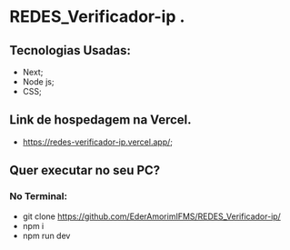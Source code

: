 # REDES_Verificador-ip .
## Tecnologias Usadas:
- Next;
- Node js;
- CSS;

## Link de hospedagem na Vercel.
- https://redes-verificador-ip.vercel.app/;

## Quer executar no seu PC?
### No Terminal:
- git clone https://github.com/EderAmorimIFMS/REDES_Verificador-ip/
- npm i 
- npm run dev
